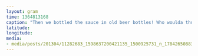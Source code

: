 ```yaml
---
layout: gram
time: 1364813168
caption: "Then we bottled the sauce in old beer bottles! Who woulda thunk it?"
latitude: 
longitude: 
media:
- media/posts/201304/11282683_1598637200421135_1500925731_n_17842650883000351.jpg
---
```

